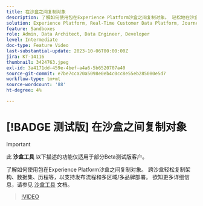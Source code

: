 ```yaml
---
title: 在沙盒之间复制对象
description: 了解如何使用包在Experience Platform沙盒之间复制对象。 轻松地在沙盒中复制架构、数据集、历程等。
solution: Experience Platform, Real-Time Customer Data Platform, Journey Optimizer
feature: Sandboxes
role: Admin, Data Architect, Data Engineer, Developer
level: Intermediate
doc-type: Feature Video
last-substantial-update: 2023-10-06T00:00:00Z
jira: KT-14116
thumbnail: 3424763.jpeg
exl-id: 3a4171dd-459e-4bef-a4a6-5b6520707a40
source-git-commit: e7be7cca20a5098e0eb4c0cc8e55eb285080e5d7
workflow-type: tm+mt
source-wordcount: '88'
ht-degree: 4%

---
```


# [!BADGE 测试版] 在沙盒之间复制对象

>[!IMPORTANT]
>
>此 **沙盒工具** 以下描述的功能仅适用于部分Beta测试版客户。

了解如何使用包在Experience Platform沙盒之间复制对象。 跨沙盒轻松复制架构、数据集、历程等，以支持发布流程和多区域/多品牌部署。 欲知更多详细信息，请参见 [沙盒工具](https://experienceleague.adobe.com/docs/experience-platform/sandbox/ui/sandbox-tooling.html) 文档。 

>[!VIDEO](https://video.tv.adobe.com/v/3424763/?learn=on)
